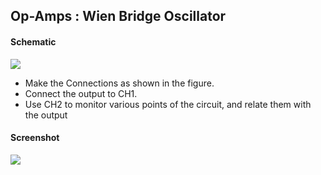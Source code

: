 Op-Amps : Wien Bridge Oscillator
---

#### Schematic

![](https://github.com/fossasia/pslab-experiments/blob/master/images/schematics/Wein_Bridge_Oscillator.svg)

* Make the Connections as shown in the figure.
* Connect the output to CH1.
* Use CH2 to monitor various points of the circuit, and relate them with the output

#### Screenshot

![](https://github.com/fossasia/pslab-experiments/blob/master/images/screenshots/wien-bridge.png)
